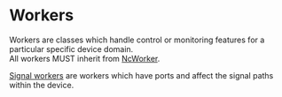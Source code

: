 # Workers

Workers are classes which handle control or monitoring features for a particular specific device domain.  
All workers MUST inherit from [NcWorker](Framework.md#ncworker).

[Signal workers](Framework.md#ncsignalworker) are workers which have ports and affect the signal paths within the device.
